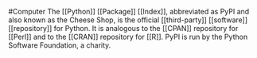 #Computer 
The [[Python]] [[Package]] [[Index]], abbreviated as PyPI and also known as the Cheese Shop, is the official [[third-party]] [[software]] [[repository]] for Python. It is analogous to the [[CPAN]] repository for [[Perl]] and to the [[CRAN]] repository for [[R]]. PyPI is run by the Python Software Foundation, a charity.